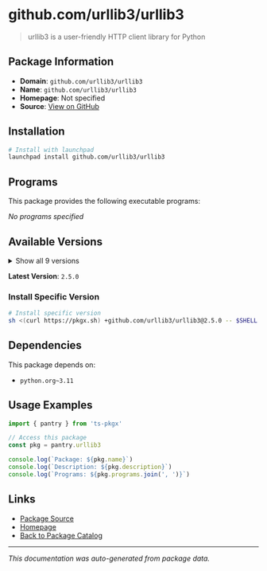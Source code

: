 # github.com/urllib3/urllib3

> urllib3 is a user-friendly HTTP client library for Python

## Package Information

- **Domain**: `github.com/urllib3/urllib3`
- **Name**: `github.com/urllib3/urllib3`
- **Homepage**: Not specified
- **Source**: [View on GitHub](https://github.com/pkgxdev/pantry/tree/main/projects/github.com/urllib3/urllib3/package.yml)

## Installation

```bash
# Install with launchpad
launchpad install github.com/urllib3/urllib3
```

## Programs

This package provides the following executable programs:

*No programs specified*

## Available Versions

<details>
<summary>Show all 9 versions</summary>

- `2.5.0`, `2.4.0`, `2.3.0`, `2.2.3`, `2.2.2`
- `2.2.1`, `2.2.0`, `1.26.20`, `1.26.19`

</details>

**Latest Version**: `2.5.0`

### Install Specific Version

```bash
# Install specific version
sh <(curl https://pkgx.sh) +github.com/urllib3/urllib3@2.5.0 -- $SHELL -i
```

## Dependencies

This package depends on:

- `python.org~3.11`

## Usage Examples

```typescript
import { pantry } from 'ts-pkgx'

// Access this package
const pkg = pantry.urllib3

console.log(`Package: ${pkg.name}`)
console.log(`Description: ${pkg.description}`)
console.log(`Programs: ${pkg.programs.join(', ')}`)
```

## Links

- [Package Source](https://github.com/pkgxdev/pantry/tree/main/projects/github.com/urllib3/urllib3/package.yml)
- [Homepage](#)
- [Back to Package Catalog](../../../package-catalog.md)

---

*This documentation was auto-generated from package data.*

